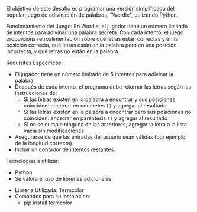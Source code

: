  El objetivo de este desafío es programar una versión simplificada del popular juego de adivinación de palabras, "Wordle", utilizando Python.

 Funcionamiento del Juego:
 En Wordle, el jugador tiene un número limitado de intentos para adivinar una palabra secreta. Con cada intento, 
 el juego proporciona retroalimentación sobre qué letras están correctas y en la posición correcta, 
 qué letras están en la palabra pero en una posición incorrecta, y qué letras no están en la palabra.

 Requisitos Específicos:
 - El jugador tiene un número limitado de 5 intentos para adivinar la palabra.
 - Después de cada intento, el programa debe retornar las letras según las instrucciones de:
     - Si las letras existen en la palabra a encontrar y sus posiciones coinciden: encerrar en corchetes `[]` y agregar al resultado
     - Si las letras existen en la palabra a encontrar pero sus posiciones no coinciden: encerrar en paréntesis `()` y agregar al resultado
     - Si no se cumple ninguna de las anteriores, agregar la letra a la lista vacía sin modificaciones
 - Asegurarse de que las entradas del usuario sean válidas (por ejemplo, de la longitud correcta).
 - Incluir un contador de intentos restantes.

 Tecnologías a utilizar:
 - Python
- Se valora el uso de librerías adicionales

 * Libreria Utilizada: Termcolor
 * Comandos para su instalacion:
    - pip install termcolor
